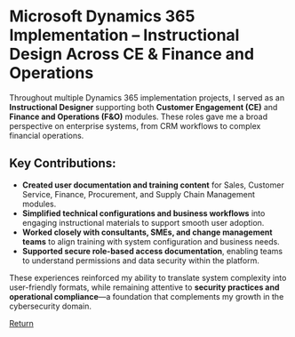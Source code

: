# Microsoft Dynamics 365 Implementation – Instructional Design Across CE & Finance and Operations

Throughout multiple Dynamics 365 implementation projects, I served as an **Instructional Designer** supporting both **Customer Engagement (CE)** and **Finance and Operations (F&O)** modules. These roles gave me a broad perspective on enterprise systems, from CRM workflows to complex financial operations.

## Key Contributions:

- **Created user documentation and training content** for Sales, Customer Service, Finance, Procurement, and Supply Chain Management modules.
- **Simplified technical configurations and business workflows** into engaging instructional materials to support smooth user adoption.
- **Worked closely with consultants, SMEs, and change management teams** to align training with system configuration and business needs.
- **Supported secure role-based access documentation**, enabling teams to understand permissions and data security within the platform.

These experiences reinforced my ability to translate system complexity into user-friendly formats, while remaining attentive to **security practices and operational compliance**—a foundation that complements my growth in the cybersecurity domain.


[Return](../writeups.md)
